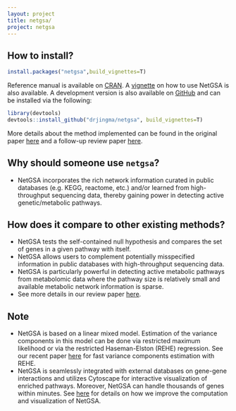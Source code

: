 ```yaml
---
layout: project
title: netgsa/
project: netgsa
---
```


How to install?
--------------
```r
install.packages("netgsa",build_vignettes=T)
```
Reference manual is available on [CRAN](https://cran.r-project.org/web/packages/netgsa/index.html). A [vignette](https://cran.r-project.org/web/packages/netgsa/vignettes/netgsa.html) on how to use NetGSA is also available. A development version is also available on [GitHub](https://github.com/drjingma/netgsa) and can be installed via the following:
```r
library(devtools)
devtools::install_github("drjingma/netgsa", build_vignettes=T)
```
More details about the method implemented can be found in the original paper [here](/assets/pdfs/papers/2016-Ma-NetGSA.pdf) and a follow-up review paper [here](/assets/pdfs/papers/2019-Ma-NetGSA.pdf). 

Why should someone use `netgsa`?
------------------------------
 - NetGSA incorporates the rich network information curated in public databases (e.g. KEGG, reactome, etc.) and/or learned from high-throughput sequencing data, thereby gaining power in detecting active genetic/metabolic pathways.

How does it compare to other existing methods?
------------------------------------------------
 - NetGSA tests the self-contained null hypothesis and compares the set of genes in a given pathway with itself. 
 - NetGSA allows users to complement potentially misspecified information in public databases with high-throughput sequencing data.
 - NetGSA is particularly powerful in detecting active metabolic pathways from metabolomic data where the pathway size is relatively small and available metabolic network information is sparse.  
 - See more details in our review paper [here](/assets/pdfs/papers/2019-Ma-NetGSA.pdf).

Note
-----
 - NetGSA is based on a linear mixed model. Estimation of the variance components in this model can be done via restricted maximum likelihood or via the restricted Haseman-Elston (REHE) regression. See our recent paper [here](/assets/pdfs/papers/2021-yue-REHE.pdf) for fast variance components estimation with REHE. 
 - NetGSA is seamlessly integrated with external databases on gene-gene interactions and utilizes Cytoscape for interactive visualization of enriched pathways. Moreover, NetGSA can handle thousands of genes within minutes. See [here](/assets/pdfs/papers/2021-Hellstern.pdf) for details on how we improve the computation and visualization of NetGSA.  
